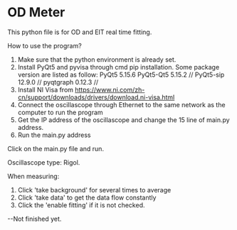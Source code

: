 # OD Meter
This python file is for OD and EIT real time fitting. 

How to use the program?

1. Make sure that the python environment is already set. 
3. Install PyQt5 and pyvisa through cmd pip installation. Some package version are listed as follow:
    PyQt5                              5.15.6 
    PyQt5-Qt5                          5.15.2 //
    PyQt5-sip                          12.9.0 //
    pyqtgraph                          0.12.3 //
4. Install NI Visa from https://www.ni.com/zh-cn/support/downloads/drivers/download.ni-visa.html
5. Connect the oscillascope through Ethernet to the same network as the computer to run the program
6. Get the IP address of the oscillascope and change the 15 line of main.py address.
7. Run the main.py address

Click on the main.py file and run.

Oscillascope type: Rigol.


When measuring:

1. Click 'take background' for several times to average
2. Click 'take data' to get the data flow constantly
3. Click the 'enable fitting' if it is not checked.



--Not finished yet.

